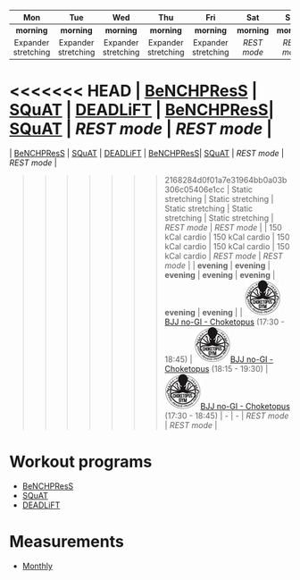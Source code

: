 | Mon | Tue | Wed | Thu | Fri | Sat | Sun |
|:-:|:-:|:-:|:-:|:-:|:-:|:-:|
| **morning** | **morning** | **morning** | **morning** | **morning** | **morning** | **morning** |
| Expander stretching | Expander stretching | Expander stretching | Expander stretching | Expander stretching | *REST mode* | *REST mode* |
<<<<<<< HEAD
| [BeNCHPResS](https://github.com/mobsikx/workout/blob/master/BeNCHPResS/BeNCHPResS-B1-W3-D1.md) | [SQuAT](https://github.com/mobsikx/workout/blob/master/SQuAT/SQuAT-B1-W3-D1.md) | [DEADLiFT](https://github.com/mobsikx/workout/blob/master/DEADLiFT/DEADLiFT-B1-W3.md) | [BeNCHPResS](https://github.com/mobsikx/workout/blob/master/BeNCHPResS/BeNCHPResS-B1-W3-D1.md)| [SQuAT](https://github.com/mobsikx/workout/blob/master/SQuAT/SQuAT-B1-W3-D2.md) | *REST mode* | *REST mode* |
=======
| [BeNCHPResS](https://github.com/mobsikx/workout/blob/master/BeNCHPResS/BeNCHPResS-B1-W2-D1.md) | [SQuAT](https://github.com/mobsikx/workout/blob/master/SQuAT/SQuAT-B1-W2-D1.md) | [DEADLiFT](https://github.com/mobsikx/workout/blob/master/DEADLiFT/DEADLiFT-B1-W2.md) | [BeNCHPResS](https://github.com/mobsikx/workout/blob/master/BeNCHPResS/BeNCHPResS-B1-W2-D2.md)| [SQuAT](https://github.com/mobsikx/workout/blob/master/SQuAT/SQuAT-B1-W2-D2.md) | *REST mode* | *REST mode* |
>>>>>>> 2168284d0f01a7e31964bb0a03b306c05406e1cc
| Static stretching | Static stretching | Static stretching | Static stretching | Static stretching | *REST mode* | *REST mode* |
| 150 kCal cardio | 150 kCal cardio | 150 kCal cardio | 150 kCal cardio | 150 kCal cardio | *REST mode* | *REST mode* |
| **evening** | **evening** | **evening** | **evening** | **evening** | **evening** | **evening** |
| [![](./images/logo-choketopusgym-64x64.jpg)](https://choketopusgym.cz/rozvrh/prazacka/)[BJJ no-GI - Choketopus](https://choketopusgym.cz/rozvrh/prazacka/) (17:30 - 18:45) | [![](./images/logo-choketopusgym-64x64.jpg)](https://choketopusgym.cz/rozvrh/prazacka/)[BJJ no-GI - Choketopus](https://choketopusgym.cz/rozvrh/prazacka/) (18:15 - 19:30) | [![](./images/logo-choketopusgym-64x64.jpg)](https://choketopusgym.cz/rozvrh/prazacka/)[BJJ no-GI - Choketopus](https://choketopusgym.cz/rozvrh/prazacka/) (17:30 - 18:45) | *-* | *-* | *REST mode* | *REST mode* |

# Workout programs
* [BeNCHPResS](https://github.com/mobsikx/workout/blob/master/BeNCHPResS)
* [SQuAT](https://github.com/mobsikx/workout/blob/master/SQuAT)
* [DEADLiFT](https://github.com/mobsikx/workout/blob/master/DEADLiFT)

# Measurements
* [Monthly](https://onedrive.live.com/edit.aspx?resid=201A2B187B4F6840!127&app=Excel&wdnd=1&wdPreviousSession=d4c29844%2D4119%2D400d%2Da5bd%2D41ce04693cb3)
